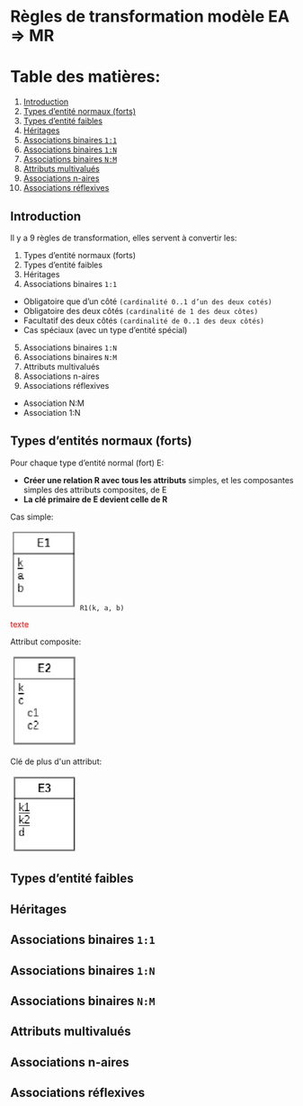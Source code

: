 # Règles de transformation modèle EA => MR

# Table des matières:
1. [Introduction](#1)
2. [Types d’entité normaux (forts)](#2)
3. [Types d’entité faibles](#3)
4. [Héritages](#4)
5. [Associations binaires `1:1`](#5)
6. [Associations binaires `1:N`](#6)
7. [Associations binaires `N:M`](#7)
8. [Attributs multivalués](#8)
9. [Associations n-aires](#9)
10. [Associations réflexives](#10)


## Introduction <a name="1"></a>
Il y a 9 règles de transformation, elles servent à convertir les:

1. Types d’entité normaux (forts)
2. Types d’entité faibles
3. Héritages
4. Associations binaires `1:1`
  - Obligatoire que d’un côté `(cardinalité 0..1 d’un des deux cotés)`
  - Obligatoire des deux côtés `(cardinalité de 1 des deux côtes)`
  - Facultatif des deux côtés `(cardinalité de 0..1 des deux côtés)`
  - Cas spéciaux (avec un type d’entité spécial)
5. Associations binaires `1:N`
6. Associations binaires `N:M`
7. Attributs multivalués
8. Associations n-aires
9. Associations réflexives
  - Association N:M
  - Association 1:N


## Types d’entités normaux (forts) <a name="2"></a>
Pour chaque type d’entité normal (fort) E:
- **Créer une relation R avec tous les attributs** simples, et les composantes simples des attributs composites, de E
- **La clé primaire de E devient celle de R**

Cas simple:   
   
<img src="/BDR/images/CasSimple.PNG" width="120"/> `R1(k, a, b)`

<p style="color: red;">texte</p>


Attribut composite:   
   
<img src="/BDR/images/AttributComposite.PNG" width="120"/>

Clé de plus d'un attribut:   
   
<img src="/BDR/images/PlusUnAttribut.PNG" width="120"/>



## Types d’entité faibles <a name="3"></a>
## Héritages <a name="4"></a>
## Associations binaires `1:1` <a name="5"></a>
## Associations binaires `1:N` <a name="6"></a>
## Associations binaires `N:M` <a name="7"></a>
## Attributs multivalués <a name="8"></a>
## Associations n-aires <a name="9"></a>
## Associations réflexives <a name="10"></a>
